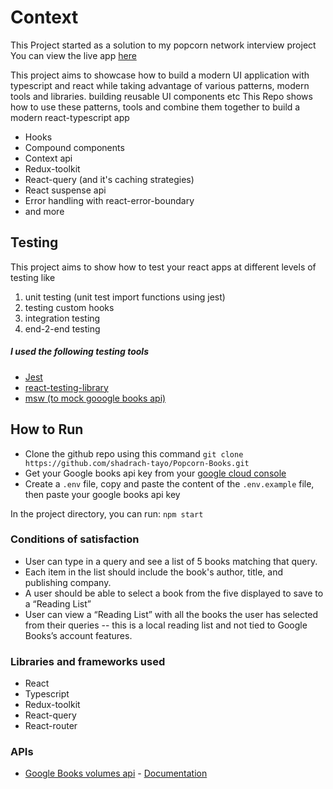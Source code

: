 # Context
This Project started as a solution to my popcorn network interview project
You can view the live app [here](https://ubiquitous-cuchufli-da85ef.netlify.app/)

This project aims to showcase how to build a modern UI application with typescript and react
while taking advantage of various patterns, modern tools and libraries. building reusable UI components etc
This Repo shows how to use these patterns, tools and combine them together to build a modern react-typescript app
- Hooks
- Compound components
- Context api
- Redux-toolkit
- React-query (and it's caching strategies)
- React suspense api
- Error handling with react-error-boundary
- and more

## Testing
This project aims to show how to test your react apps at different levels of testing like
1. unit testing (unit test import functions using jest)
2. testing custom hooks
3. integration testing
4. end-2-end testing

##### I used the following testing tools
- [Jest](https://jestjs.io/)
- [react-testing-library](https://testing-library.com/docs/react-testing-library/intro/)
- [msw (to mock gooogle books api)](https://mswjs.io/)
## How to Run
- Clone the github repo using this command `git clone https://github.com/shadrach-tayo/Popcorn-Books.git`
- Get your Google books api key from your [google cloud console](https://console.cloud.google.com/apis/api/books.googleapis.com)
- Create a ``.env`` file, copy and paste the content of the ``.env.example`` file, then paste your google books api key

In the project directory, you can run: `npm start`

### Conditions of satisfaction
-  User can type in a query and see a list of 5 books matching that query.
- Each item in the list should include the book's author, title, and publishing company.
- A user should be able to select a book from the five displayed to save to a “Reading List”
- User can view a “Reading List” with all the books the user has selected from their queries -- this is a local reading list and not tied to Google Books’s account features.

### Libraries and frameworks used
- React
- Typescript
- Redux-toolkit
- React-query
- React-router

### APIs
- [Google Books volumes api]("https://www.googleapis.com/books/v1/volumes") - [Documentation](https://developers.google.com/books/docs/v1/using#RetrievingVolume)